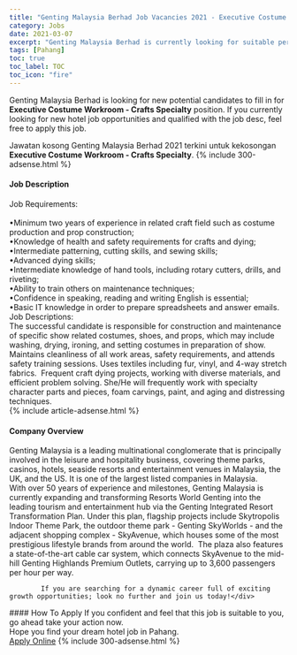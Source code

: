```yaml
---
title: "Genting Malaysia Berhad Job Vacancies 2021 - Executive Costume Workroom - Crafts Specialty" 
category: Jobs 
date: 2021-03-07 
excerpt: "Genting Malaysia Berhad is currently looking for suitable person to fill in the Executive Costume Workroom - Crafts Specialty which positioned at Pahang" 
tags: [Pahang] 
toc: true 
toc_label: TOC 
toc_icon: "fire" 
--- 
```


<p>Genting Malaysia Berhad is looking for new potential candidates to fill in for <b>Executive Costume Workroom - Crafts Specialty</b> position. If you currently looking for new hotel job opportunities and qualified with the job desc, feel free to apply this job.
</p>Jawatan kosong Genting Malaysia Berhad 2021 terkini untuk kekosongan <b>Executive Costume Workroom - Crafts Specialty</b>. 
{% include 300-adsense.html %} 
<div><div><h4>Job Description</h4></div><div><div><span><div><div><div>Job Requirements:</div><div><br>&#8226;Minimum two years of experience in related craft field such as costume production and prop construction;<br>&#8226;Knowledge of health and safety requirements for crafts and dying;<br>&#8226;Intermediate patterning, cutting skills, and sewing skills;<br>&#8226;Advanced dying skills;<br>&#8226;Intermediate knowledge of hand tools, including rotary cutters, drills, and riveting;<br>&#8226;Ability to train others on maintenance techniques;<br>&#8226;Confidence in speaking, reading and writing English is essential;<br>&#8226;Basic IT knowledge in order to prepare spreadsheets and answer emails.</div><div>Job Descriptions:</div><div>The successful candidate is responsible for construction and maintenance of specific show related costumes, shoes, and props, which may include washing, drying, ironing, and setting costumes in preparation of show. Maintains cleanliness of all work areas, safety requirements, and attends safety training sessions. Uses textiles including fur, vinyl, and 4-way stretch fabrics.&#160; Frequent craft dying projects, working with diverse materials, and efficient problem solving. She/He will frequently work with specialty character parts and pieces, foam carvings, paint, and aging and distressing techniques.</div></div></div></span></div></div></div> 
{% include article-adsense.html %} 
<div><div><h4>Company Overview</h4></div><div><div><span><div><div>
<div>
<div>
<div>
				Genting Malaysia is a leading multinational conglomerate that is principally involved in the leisure and hospitality business, covering theme parks, casinos, hotels, seaside resorts and entertainment venues in Malaysia, the UK, and the US. It is one of the largest listed companies in Malaysia.</div>
<div>
				With over 50 years of experience and milestones, Genting Malaysia is currently expanding and transforming Resorts World Genting into the leading tourism and entertainment hub via the Genting Integrated Resort Transformation Plan. Under this plan, flagship projects include Skytropolis Indoor Theme Park, the outdoor theme park - Genting SkyWorlds - and the adjacent shopping complex - SkyAvenue, which houses some of the most prestigious lifestyle brands from around the world.&#160; The plaza also features a state-of-the-art cable car system, which connects SkyAvenue to the mid-hill Genting Highlands Premium Outlets, carrying up to 3,600 passengers per hour per way.</div>
			
			If you are searching for a dynamic career full of exciting growth opportunities; look no further and join us today!</div>
</div>
</div></div></span></div></div></div> 
#### How To Apply 
If you confident and feel that this job is suitable to you, go ahead take your action now. <br/> 
Hope you find your dream hotel job in Pahang. <br/> 
<a href="https://www.jobstreet.com.my/en/job/executive-costume-workroom-crafts-specialty-4461678?jobId=jobstreet-my-job-4461678" class="btn btn--info" target="_blank" rel="nofollow noopenner">Apply Online</a> 
{% include 300-adsense.html %} 